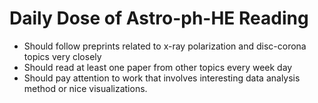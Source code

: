 # Daily Dose of Astro-ph-HE Reading
- Should follow preprints related to x-ray polarization and disc-corona topics very closely
- Should read at least one paper from other topics every week day
- Should pay attention to work that involves interesting data analysis method or nice visualizations.
